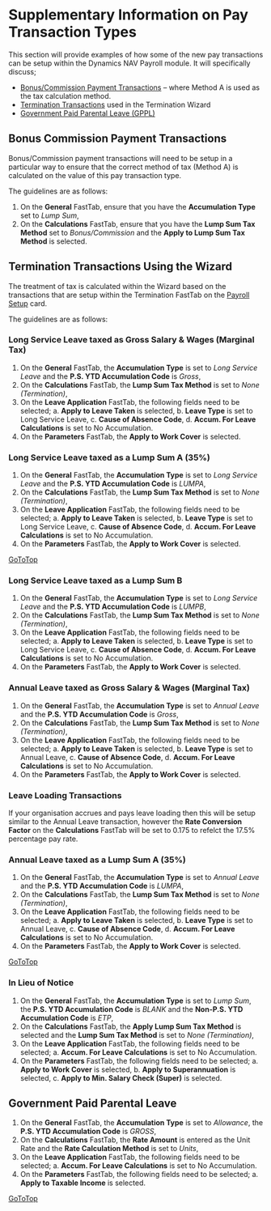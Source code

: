 # Supplementary Information on Pay Transaction Types

This section will provide examples of how some of the new pay transactions can be setup within the Dynamics NAV Payroll module.  It will specifically discuss;

 * [Bonus/Commission Payment Transactions](#bonus-commission-payment-transactions) – where Method A is used as the tax calculation method.
 * [Termination Transactions](#termination-transactions-using-the-wizard) used in the Termination Wizard
 * [Government Paid Parental Leave (GPPL)](#government-paid-parental-leave)

## Bonus Commission Payment Transactions

Bonus/Commission payment transactions will need to be setup in a particular way to ensure that the correct method of tax (Method A) is calculated on the value of this pay transaction type.

The guidelines are as follows:	

1. On the **General** FastTab, ensure that you have the **Accumulation Type** set to *Lump Sum*,
2. On the **Calculations** FastTab, ensure that you have the **Lump Sum Tax Method** set to *Bonus/Commission* and the **Apply to Lump Sum Tax Method** is selected.


## Termination Transactions Using the Wizard

The treatment of tax is calculated within the Wizard based on the transactions that are setup within the Termination FastTab on the [Payroll Setup](au-payroll-setup-payroll-setup.md) card.

The guidelines are as follows:

### Long Service Leave taxed as Gross Salary & Wages (Marginal Tax)

1.  On the **General** FastTab, the **Accumulation Type** is set to *Long Service Leave* and the **P.S. YTD Accumulation Code** is *Gross*,
2.  On the **Calculations** FastTab, the **Lump Sum Tax Method** is set to *None (Termination)*,
3.  On the **Leave Application** FastTab, the following fields need to be selected;
  a. **Apply to Leave Taken** is selected,
  b. **Leave Type** is set to Long Service Leave,
  c. **Cause of Absence Code**,
  d. **Accum. For Leave Calculations** is set to No Accumulation.
4.  On the **Parameters** FastTab, the **Apply to Work Cover** is selected.

### Long Service Leave taxed as a Lump Sum A (35%)

1.  On the **General** FastTab, the **Accumulation Type** is set to *Long Service Leave* and the **P.S. YTD Accumulation Code** is *LUMPA*,
2.  On the **Calculations** FastTab, the **Lump Sum Tax Method** is set to *None (Termination)*,
3.  On the **Leave Application** FastTab, the following fields need to be selected;
  a. **Apply to Leave Taken** is selected,
  b. **Leave Type** is set to Long Service Leave,
  c. **Cause of Absence Code**,
  d. **Accum. For Leave Calculations** is set to No Accumulation.
4.  On the **Parameters** FastTab, the **Apply to Work Cover** is selected. 

[GoToTop](#supplementary-information-on-pay-transaction-types)

 ### Long Service Leave taxed as a Lump Sum B 

1.  On the **General** FastTab, the **Accumulation Type** is set to *Long Service Leave* and the **P.S. YTD Accumulation Code** is *LUMPB*,
2.  On the **Calculations** FastTab, the **Lump Sum Tax Method** is set to *None (Termination)*,
3.  On the **Leave Application** FastTab, the following fields need to be selected;
  a. **Apply to Leave Taken** is selected,
  b. **Leave Type** is set to Long Service Leave,
  c. **Cause of Absence Code**,
  d. **Accum. For Leave Calculations** is set to No Accumulation.
4.  On the **Parameters** FastTab, the **Apply to Work Cover** is selected. 


### Annual Leave taxed as Gross Salary & Wages (Marginal Tax)

1.  On the **General** FastTab, the **Accumulation Type** is set to *Annual Leave* and the **P.S. YTD Accumulation Code** is *Gross*,
2.  On the **Calculations** FastTab, the **Lump Sum Tax Method** is set to *None (Termination)*,
3.  On the **Leave Application** FastTab, the following fields need to be selected;
  a. **Apply to Leave Taken** is selected,
  b. **Leave Type** is set to Annual Leave,
  c. **Cause of Absence Code**,
  d. **Accum. For Leave Calculations** is set to No Accumulation.
4.  On the **Parameters** FastTab, the **Apply to Work Cover** is selected.

### Leave Loading Transactions

If your organisation accrues and pays leave loading then this will be setup similar to the Annual Leave transaction, however the **Rate Conversion Factor** on the **Calculations** FastTab will be set to 0.175 to refelct the 17.5% percentage pay rate.

 
### Annual Leave taxed as a Lump Sum A (35%)

1.  On the **General** FastTab, the **Accumulation Type** is set to *Annual Leave* and the **P.S. YTD Accumulation Code** is *LUMPA*,
2.  On the **Calculations** FastTab, the **Lump Sum Tax Method** is set to *None (Termination)*,
3.  On the **Leave Application** FastTab, the following fields need to be selected;
  a. **Apply to Leave Taken** is selected,
  b. **Leave Type** is set to Annual Leave,
  c. **Cause of Absence Code**,
  d. **Accum. For Leave Calculations** is set to No Accumulation.
4.  On the **Parameters** FastTab, the **Apply to Work Cover** is selected.
 
[GoToTop](#supplementary-information-on-pay-transaction-types)


### In Lieu of Notice

1.  On the **General** FastTab, the **Accumulation Type** is set to *Lump Sum*, the **P.S. YTD Accumulation Code** is *BLANK* and the **Non-P.S. YTD Accumulation Code** is *ETP*,
2.  On the **Calculations** FastTab, the **Apply Lump Sum Tax Method** is selected and the **Lump Sum Tax Method** is set to *None (Termination)*,
3.  On the **Leave Application** FastTab, the following fields need to be selected;
  a. **Accum. For Leave Calculations** is set to No Accumulation.
4.  On the **Parameters** FastTab, the following fields need to be selected;
  a. **Apply to Work Cover** is selected,
  b. **Apply to Superannuation** is selected,
  c. **Apply to Min. Salary Check (Super)**  is selected.



## Government Paid Parental Leave

1.  On the **General** FastTab, the **Accumulation Type** is set to *Allowance*, the **P.S. YTD Accumulation Code** is *GROSS*,
2.  On the **Calculations** FastTab, the **Rate Amount** is entered as the Unit Rate and the **Rate Calculation Method** is set to *Units*,
3.  On the **Leave Application** FastTab, the following fields need to be selected;
  a. **Accum. For Leave Calculations** is set to No Accumulation.
4.  On the **Parameters** FastTab, the following fields need to be selected;
  a. **Apply to Taxable Income** is selected.
   

 
[GoToTop](#supplementary-information-on-pay-transaction-types)
 

 
